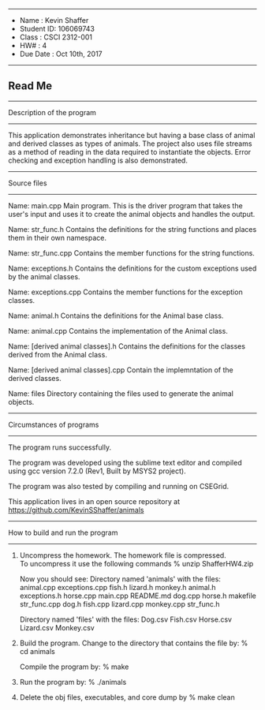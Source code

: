 *******************************************************
*  Name      :  Kevin Shaffer
*  Student ID:  106069743
*  Class     :  CSCI 2312-001        
*  HW#       :  4
*  Due Date  :  Oct 10th, 2017
*******************************************************

## Read Me


*******************************************************
   Description of the program
*******************************************************

This application demonstrates inheritance but having a 
base class of animal and derived classes as types of 
animals.  The project also uses file streams as a 
method of reading in the data required to instantiate
the objects.  Error checking and exception handling is 
also demonstrated.


*******************************************************
   Source files
*******************************************************

Name:  main.cpp
  Main program.  This is the driver program that takes
  the user's input and uses it to create the animal
  objects and handles the output.

Name:  str_func.h
  Contains the definitions for the string functions
  and places them in their own namespace.

Name:  str_func.cpp
  Contains the member functions for the string 
  functions.

Name:  exceptions.h
  Contains the definitions for the custom
  exceptions used by the animal classes.

Name:  exceptions.cpp
  Contains the member functions for the exception
  classes.

Name:  animal.h
  Contains the definitions for the Animal base
  class.

Name:  animal.cpp
  Contains the implementation of the Animal
  class.

Name:  [derived animal classes].h
  Contains the definitions for the classes
  derived from the Animal class.

Name:  [derived animal classes].cpp
  Contain the implemntation of the derived classes.

Name: files
  Directory containing the files used to generate
  the animal objects.
   
   
*******************************************************
   Circumstances of programs
*******************************************************

   The program runs successfully.
   
   The program was developed using the sublime text
   editor and compiled using gcc version 7.2.0 
   (Rev1, Built by MSYS2 project).

   The program was also tested by compiling and running
   on CSEGrid.

   This application lives in an open source repository
   at https://github.com/KevinSShaffer/animals


*******************************************************
   How to build and run the program
*******************************************************

1. Uncompress the homework.  The homework file is compressed.  
   To uncompress it use the following commands 
       % unzip ShafferHW4.zip

   Now you should see:
    Directory named 'animals' with the files:
      animal.cpp
      exceptions.cpp
      fish.h
      lizard.h
      monkey.h
      animal.h
      exceptions.h
      horse.cpp
      main.cpp
      README.md
      dog.cpp
      horse.h
      makefile
      str_func.cpp
      dog.h
      fish.cpp
      lizard.cpp
      monkey.cpp
      str_func.h

    Directory named 'files' with the files:
      Dog.csv
      Fish.csv
      Horse.csv
      Lizard.csv
      Monkey.csv

2. Build the program.
    Change to the directory that contains the file by:
    % cd animals 

    Compile the program by:
    % make

3. Run the program by:
   % ./animals

4. Delete the obj files, executables, and core dump by
   % make clean